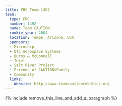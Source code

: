 ```yaml
---
title: FRC Team 1492
team:
  type: FRC
  number: 1492
  name: Team CAUTION
  rookie_year: 2004
  location: Tempe, Arizona, USA
  sponsors:
  - Microchip
  - UTC Aerospace Systems
  - Burns & McDonnell
  - Intel
  - Salt River Project
  - Friends of CAUTION&Family
  - Community
  links:
    Website: http://www.teamcautionrobotics.org
---
```


{% include remove_this_line_and_add_a_paragraph %}